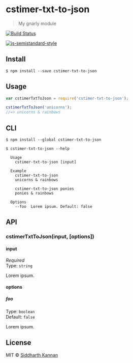 # cstimer-txt-to-json

> My gnarly module

[![Build Status](https://travis-ci.org/icyflame/cstimer-txt-to-json.svg?branch=master)](https://travis-ci.org/icyflame/cstimer-txt-to-json)

[![js-semistandard-style](https://img.shields.io/badge/code%20style-semistandard-brightgreen.svg)](https://github.com/Flet/semistandard)

## Install

```
$ npm install --save cstimer-txt-to-json
```


## Usage

```js
var cstimerTxtToJson = require('cstimer-txt-to-json');

cstimerTxtToJson('unicorns');
//=> unicorns & rainbows
```


## CLI

```
$ npm install --global cstimer-txt-to-json
```
```
$ cstimer-txt-to-json --help

  Usage
    cstimer-txt-to-json [input]

  Example
    cstimer-txt-to-json
    unicorns & rainbows

    cstimer-txt-to-json ponies
    ponies & rainbows

  Options
    --foo  Lorem ipsum. Default: false
```


## API

### cstimerTxtToJson(input, [options])

#### input

*Required*  
Type: `string`

Lorem ipsum.

#### options

##### foo

Type: `boolean`  
Default: `false`

Lorem ipsum.


## License

MIT © [Siddharth Kannan](http://icyflame.github.io)
